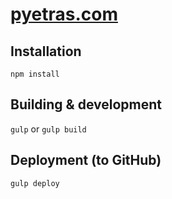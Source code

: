 # [pyetras.com](http://pyetras.com)
## Installation

`npm install`

## Building & development

`gulp` or `gulp build`

## Deployment (to GitHub)

`gulp deploy`

